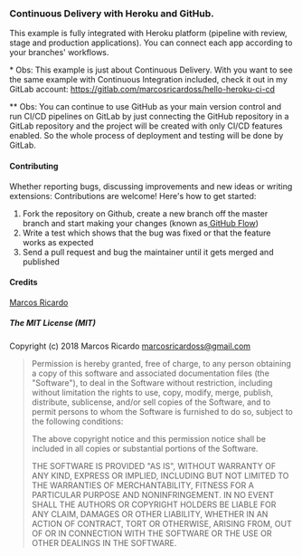 
### Continuous Delivery with Heroku and GitHub.
This example is fully integrated with Heroku platform (pipeline with review, stage and production applications). You can connect each app according to your branches' workflows.

\* Obs: This example is just about Continuous Delivery. With you want to see the same example with Continuous Integration included, check it out  in my GitLab account: https://gitlab.com/marcosricardoss/hello-heroku-ci-cd

\** Obs: You can continue to use GitHub as your main version control and run CI/CD pipelines on GitLab by just connecting the GitHub repository in a GitLab repository and the project will be created with only CI/CD features enabled. So the whole process of deployment and testing will be done by GitLab.

#### Contributing

Whether reporting bugs, discussing improvements and new ideas or writing extensions: Contributions are welcome! Here's how to get started:

1. Fork the repository on Github, create a new branch off the master branch and start making your changes (known as[ GitHub Flow](https://guides.github.com/introduction/flow/index.html " GitHub Flow"))
2. Write a test which shows that the bug was fixed or that the feature works as expected
3. Send a pull request and bug the maintainer until it gets merged and published


#### Credits

[Marcos Ricardo](https://github.com/marcosricardoss/)

##### The MIT License (MIT)

Copyright (c) 2018 Marcos Ricardo <marcosricardoss@gmail.com>

> Permission is hereby granted, free of charge, to any person obtaining a copy
> of this software and associated documentation files (the "Software"), to deal
> in the Software without restriction, including without limitation the rights
> to use, copy, modify, merge, publish, distribute, sublicense, and/or sell
> copies of the Software, and to permit persons to whom the Software is
> furnished to do so, subject to the following conditions:
>
> The above copyright notice and this permission notice shall be included in
> all copies or substantial portions of the Software.
>
> THE SOFTWARE IS PROVIDED "AS IS", WITHOUT WARRANTY OF ANY KIND, EXPRESS OR
> IMPLIED, INCLUDING BUT NOT LIMITED TO THE WARRANTIES OF MERCHANTABILITY,
> FITNESS FOR A PARTICULAR PURPOSE AND NONINFRINGEMENT. IN NO EVENT SHALL THE
> AUTHORS OR COPYRIGHT HOLDERS BE LIABLE FOR ANY CLAIM, DAMAGES OR OTHER
> LIABILITY, WHETHER IN AN ACTION OF CONTRACT, TORT OR OTHERWISE, ARISING FROM,
> OUT OF OR IN CONNECTION WITH THE SOFTWARE OR THE USE OR OTHER DEALINGS IN
> THE SOFTWARE.